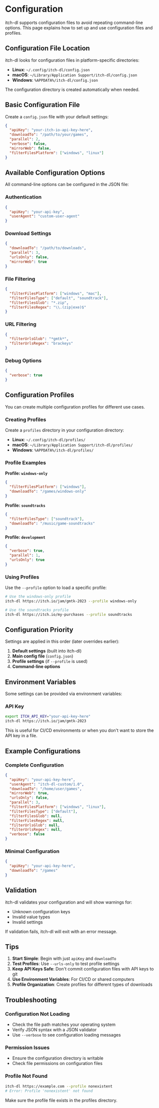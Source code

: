 # Configuration

itch-dl supports configuration files to avoid repeating command-line options. This page explains how to set up and use configuration files and profiles.

## Configuration File Location

itch-dl looks for configuration files in platform-specific directories:

- **Linux**: `~/.config/itch-dl/config.json`
- **macOS**: `~/Library/Application Support/itch-dl/config.json`  
- **Windows**: `%APPDATA%/itch-dl/config.json`

The configuration directory is created automatically when needed.

## Basic Configuration File

Create a `config.json` file with your default settings:

```json
{
  "apiKey": "your-itch-io-api-key-here",
  "downloadTo": "/path/to/your/games",
  "parallel": 2,
  "verbose": false,
  "mirrorWeb": false,
  "filterFilesPlatform": ["windows", "linux"]
}
```

## Available Configuration Options

All command-line options can be configured in the JSON file:

### Authentication
```json
{
  "apiKey": "your-api-key",
  "userAgent": "custom-user-agent"
}
```

### Download Settings
```json
{
  "downloadTo": "/path/to/downloads",
  "parallel": 3,
  "urlsOnly": false,
  "mirrorWeb": true
}
```

### File Filtering
```json
{
  "filterFilesPlatform": ["windows", "mac"],
  "filterFilesType": ["default", "soundtrack"],
  "filterFilesGlob": "*.zip",
  "filterFilesRegex": "\\.(zip|exe)$"
}
```

### URL Filtering
```json
{
  "filterUrlsGlob": "*gmtk*",
  "filterUrlsRegex": "brackeys"
}
```

### Debug Options
```json
{
  "verbose": true
}
```

## Configuration Profiles

You can create multiple configuration profiles for different use cases.

### Creating Profiles

Create a `profiles` directory in your configuration directory:

- **Linux**: `~/.config/itch-dl/profiles/`
- **macOS**: `~/Library/Application Support/itch-dl/profiles/`
- **Windows**: `%APPDATA%/itch-dl/profiles/`

### Profile Examples

**Profile: `windows-only`**
```json
{
  "filterFilesPlatform": ["windows"],
  "downloadTo": "/games/windows-only"
}
```

**Profile: `soundtracks`**
```json
{
  "filterFilesType": ["soundtrack"],
  "downloadTo": "/music/game-soundtracks"
}
```

**Profile: `development`**
```json
{
  "verbose": true,
  "parallel": 1,
  "urlsOnly": true
}
```

### Using Profiles

Use the `--profile` option to load a specific profile:

```bash
# Use the windows-only profile
itch-dl https://itch.io/jam/gmtk-2023 --profile windows-only

# Use the soundtracks profile
itch-dl https://itch.io/my-purchases --profile soundtracks
```

## Configuration Priority

Settings are applied in this order (later overrides earlier):

1. **Default settings** (built into itch-dl)
2. **Main config file** (`config.json`)
3. **Profile settings** (if `--profile` is used)
4. **Command-line options**

## Environment Variables

Some settings can be provided via environment variables:

### API Key
```bash
export ITCH_API_KEY="your-api-key-here"
itch-dl https://itch.io/jam/gmtk-2023
```

This is useful for CI/CD environments or when you don't want to store the API key in a file.

## Example Configurations

### Complete Configuration
```json
{
  "apiKey": "your-api-key-here",
  "userAgent": "itch-dl-custom/1.0",
  "downloadTo": "/home/user/games",
  "mirrorWeb": true,
  "urlsOnly": false,
  "parallel": 3,
  "filterFilesPlatform": ["windows", "linux"],
  "filterFilesType": ["default"],
  "filterFilesGlob": null,
  "filterFilesRegex": null,
  "filterUrlsGlob": null,
  "filterUrlsRegex": null,
  "verbose": false
}
```

### Minimal Configuration
```json
{
  "apiKey": "your-api-key-here",
  "downloadTo": "/games"
}
```

## Validation

itch-dl validates your configuration and will show warnings for:
- Unknown configuration keys
- Invalid value types
- Invalid settings

If validation fails, itch-dl will exit with an error message.

## Tips

1. **Start Simple**: Begin with just `apiKey` and `downloadTo`
2. **Test Profiles**: Use `--urls-only` to test profile settings
3. **Keep API Keys Safe**: Don't commit configuration files with API keys to git
4. **Use Environment Variables**: For CI/CD or shared computers
5. **Profile Organization**: Create profiles for different types of downloads

## Troubleshooting

### Configuration Not Loading
- Check the file path matches your operating system
- Verify JSON syntax with a JSON validator
- Use `--verbose` to see configuration loading messages

### Permission Issues
- Ensure the configuration directory is writable
- Check file permissions on configuration files

### Profile Not Found
```bash
itch-dl https://example.com --profile nonexistent
# Error: Profile 'nonexistent' not found
```

Make sure the profile file exists in the profiles directory.